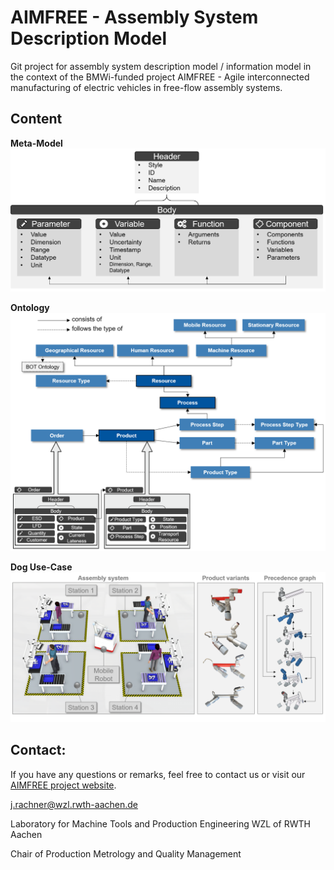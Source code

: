 # AIMFREE - Assembly System Description Model

Git project for assembly system description model / information model in the context of the BMWi-funded project AIMFREE - Agile interconnected manufacturing of electric vehicles in free-flow assembly systems. 

## Content

**Meta-Model**
![meta_model](https://raw.githubusercontent.com/Project-AIMFREE/description_model/master/Modeling/templates/meta_model.png)

**Ontology**
![ontology](https://raw.githubusercontent.com/Project-AIMFREE/description_model/master/Modeling/templates/ontology.png)

**Dog Use-Case**
![use-case](https://raw.githubusercontent.com/Project-AIMFREE/description_model/master/Modeling/templates/use_case.png)

## Contact:
If you have any questions or remarks, feel free to contact us or visit our [AIMFREE project website](http://aimfree.wzl.rwth-aachen.de/de/default.html).


j.rachner@wzl.rwth-aachen.de

Laboratory for Machine Tools and Production Engineering WZL of RWTH Aachen

Chair of Production Metrology and Quality Management